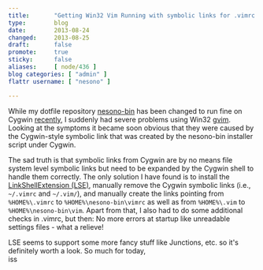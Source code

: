 ```yaml
---
title:       "Getting Win32 Vim Running with symbolic links for .vimrc and .vim/"
type:        blog
date:        2013-08-24
changed:     2013-08-25
draft:       false
promote:     true
sticky:      false
aliases:     [ node/436 ]
blog categories: [ "admin" ]
flattr username: [ "nesono" ]

---
```


<!--more-->
While my dotfile repository [nesono-bin][1] has been changed to run fine on Cygwin [recently][2], I suddenly had severe problems using Win32 [gvim][3].
Looking at the symptoms it became soon obvious that they were caused by the Cygwin-style symbolic link that was created by the nesono-bin installer script under Cygwin.

<!--break-->

The sad truth is that symbolic links from Cygwin are by no means file system level symbolic links but need to be expanded by the Cygwin shell to handle them correctly.
The only solution I have found is to install the [LinkShellExtension (LSE)][4], manually remove the Cygwin symbolic links (i.e., `~/.vimrc` and `~/.vim/`), and manually create the links pointing from `%HOME%\.vimrc` to `%HOME%\nesono-bin\vimrc` as well as from `%HOME%\.vim` to `%HOME%\nesono-bin\vim`.
Apart from that, I also had to do some additional checks in .vimrc, but then:
No more errors at startup like unreadable settings files - what a relieve!

LSE seems to support some more fancy stuff like Junctions, etc. so it's definitely worth a look.
So much for today,  
iss

[1]: https://github.com/nesono/nesono-bin
[2]: https://www.nesono.com/node/435
[3]: http://www.vim.org/download.php
[4]: http://schinagl.priv.at/nt/hardlinkshellext/hardlinkshellext.html
